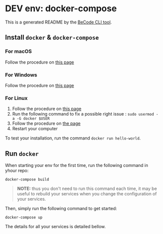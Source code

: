 # DEV env: docker-compose

This is a generated README by the [BeCode CLI tool](https://github.com/becodeorg/cli).

## Install `docker` & `docker-compose`

### For macOS

Follow the procedure on [this page](https://docs.docker.com/docker-for-mac/install/)

### For Windows

Follow the procedure on [this page](https://docs.docker.com/docker-for-windows/install/)

### For Linux

1. Follow the procedure on [this page](https://docs.docker.com/install/linux/docker-ce/ubuntu/)
1. Run the following command to fix a possible right issue : `sudo usermod -a -G docker $USER`
1. Follow the procedure on [the page](https://docs.docker.com/compose/install/#install-compose)
1. Restart your computer

To test your installation, run the command `docker run hello-world`.

## Run `docker`

When starting your env for the first time, run the following command in yhour repo:

	docker-compose build
	
> **NOTE:** thus you don't need to run this command each time, it may be useful to *re*build your services when you change the configuration of your services.

Then, simply run the following command to get started:

    docker-compose up

The details for all your services is detailed bellow.